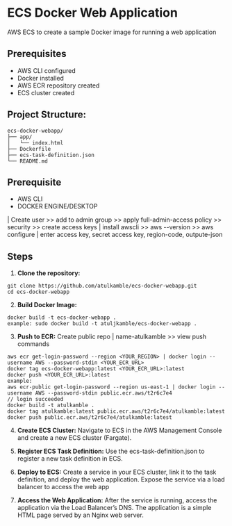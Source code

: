 # ECS Docker Web Application

AWS ECS to create a sample Docker image for running a web application

## Prerequisites

- AWS CLI configured
- Docker installed
- AWS ECR repository created
- ECS cluster created

## Project Structure:
```
ecs-docker-webapp/
├── app/
│   └── index.html
├── Dockerfile
├── ecs-task-definition.json
└── README.md
```
## Prerequisite
- AWS CLI
- DOCKER ENGINE/DESKTOP

| Create user >> add to admin group >> apply full-admin-access policy >> security >> create access keys
| install awscli >> aws --version >> aws configure
| enter access key, secret access key, region-code, outpute-json 

## Steps

1. **Clone the repository:**
```
git clone https://github.com/atulkamble/ecs-docker-webapp.git
cd ecs-docker-webapp
```
2. **Build Docker Image:**
```
docker build -t ecs-docker-webapp .
example: sudo docker build -t atuljkamble/ecs-docker-webapp .
```

3. **Push to ECR:**
Create public repo | name-atulkamble >> view push commands
```
aws ecr get-login-password --region <YOUR_REGION> | docker login --username AWS --password-stdin <YOUR_ECR_URL>
docker tag ecs-docker-webapp:latest <YOUR_ECR_URL>:latest
docker push <YOUR_ECR_URL>:latest
example:
aws ecr-public get-login-password --region us-east-1 | docker login --username AWS --password-stdin public.ecr.aws/t2r6c7e4
// login succeeded
docker build -t atulkamble .
docker tag atulkamble:latest public.ecr.aws/t2r6c7e4/atulkamble:latest
docker push public.ecr.aws/t2r6c7e4/atulkamble:latest
```
4. **Create ECS Cluster:**
Navigate to ECS in the AWS Management Console and create a new ECS cluster (Fargate).

5. **Register ECS Task Definition:**
Use the ecs-task-definition.json to register a new task definition in ECS.

6. **Deploy to ECS:**
Create a service in your ECS cluster, link it to the task definition, and deploy the web application.
Expose the service via a load balancer to access the web app

7. **Access the Web Application:**
After the service is running, access the application via the Load Balancer’s DNS.
The application is a simple HTML page served by an Nginx web server.
